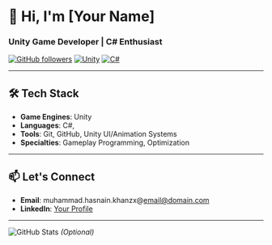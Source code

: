 # 👋 Hi, I'm [Your Name]  
### **Unity Game Developer | C# Enthusiast**  

[![GitHub followers](https://img.shields.io/github/followers/yourusername?style=social)](https://github.com/yourusername) 
[![Unity](https://img.shields.io/badge/Unity-100000?logo=unity&logoColor=white)](https://unity.com)
[![C#](https://img.shields.io/badge/C%23-239120?logo=c-sharp&logoColor=white)](https://docs.microsoft.com/en-us/dotnet/csharp/)

---

## 🛠️ **Tech Stack**  
- **Game Engines**: Unity  
- **Languages**: C#,  
- **Tools**: Git, GitHub, Unity UI/Animation Systems  
- **Specialties**: Gameplay Programming, Optimization  

---

## 📫 **Let's Connect**  
- **Email**: muhammad.hasnain.khanzx@email@domain.com  
- **LinkedIn**: [Your Profile](https://linkedin.com/in/yourprofile)  
---

![GitHub Stats](https://github-readme-stats.vercel.app/api?username=yourusername&show_icons=true&theme=radical) *(Optional)*
